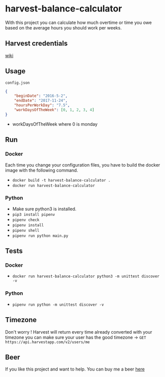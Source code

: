 # harvest-balance-calculator

With this project you can calculate how much overtime or time you owe based on the average hours you should work per weeks.

## Harvest credentials
[wiki](https://github.com/wilau2/harvest-balance-calculator/wiki/Setting-up-harvest-credentials)

## Usage

`config.json`
```json
{
    "beginDate": "2016-5-2",
    "endDate": "2017-11-24",
    "hoursPerWorkDay": "7.5",
    "workDaysOfTheWeek": [0, 1, 2, 3, 4]
}
```
- workDaysOfTheWeek where 0 is monday

## Run 
### Docker
Each time you change your configuration files, you have to build the docker image with the following command.
- `docker build -t harvest-balance-calculator .`
- `docker run harvest-balance-calculator`

### Python

- Make sure python3 is installed.
- `pip3 install pipenv`
- `pipenv check`
- `pipenv install`
- `pipenv shell`
- `pipenv run python main.py`

## Tests
### Docker
- `docker run harvest-balance-calculator python3 -m unittest discover -v`
### Python
- `pipenv run python -m unittest discover -v`

## Timezone
Don't worry !
Harvest will return every time already converted with your timezone
you can make sure your user has the good timezone ->  `GET https://api.harvestapp.com/v2/users/me`

## Beer
If you like this project and want to help. You can buy me a beer [here](https://www.paypal.me/williamlauze)

